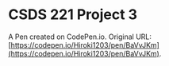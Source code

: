 # CSDS 221 Project 3

A Pen created on CodePen.io. Original URL: [https://codepen.io/Hiroki1203/pen/BaVvJKm](https://codepen.io/Hiroki1203/pen/BaVvJKm).

